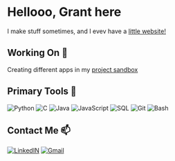 # Hellooo, Grant here

I make stuff sometimes, and I evev have a [little website!](https://gachuzia.github.io/gachuzias-website/)

## Working On 💾

Creating different apps in my [project sandbox](https://github.com/GAchuzia/project-sandbox)

## Primary Tools  🔧

![Python](https://img.shields.io/badge/-Python-ffd343?&logo=Python&style=flat-square) ![C](https://img.shields.io/badge/-C-A8B9CC?logo=c&logoColor=white&style=flat-square) ![Java](https://img.shields.io/badge/Java-ED8B00?style=flat-square&logo=openjdk&logoColor=white) ![JavaScript](https://shields.io/badge/JavaScript-F7DF1E?logo=JavaScript&logoColor=000&style=flat-square) ![SQL](https://img.shields.io/badge/-SQL-4479A1?logo=amazon-dynamodb&logoColor=white&style=flat-square) ![Git](https://img.shields.io/badge/-Git-F05032?logo=git&logoColor=white&style=flat-square)
![Bash](https://img.shields.io/badge/-Bash-4EAA25?logo=gnu-bash&logoColor=white&style=flat-square)

## Contact Me 📫

[![LinkedIN](https://img.shields.io/badge/LinkedIn-0077B5?style=flat-square&logo=linkedin&logoColor=whitelinked)](https://www.linkedin.com/in/grant-achuzia-8259251b8/) [![Gmail](https://img.shields.io/badge/Gmail-D14836?style=flat-square&logo=gmail&logoColor=white)](mailto:achuziaduby@gmail.com)

<!---
GAchuzia/GAchuzia is a ✨ special ✨ repository because its `README.md` (this file) appears on your GitHub profile.
You can click the Preview link to take a look at your changes.
--->
